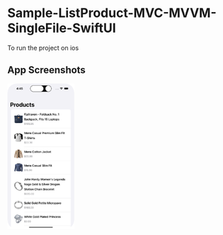 # Sample-ListProduct-MVC-MVVM-SingleFile-SwiftUI

To run the project on ios

## App Screenshots

<div style="display: flex; flex-direction: 'row';">
<img src="./Simulator-Screenshot.png" width="30%">
